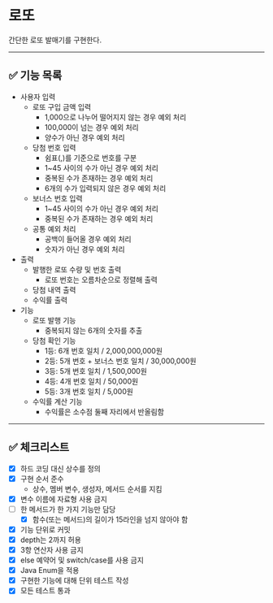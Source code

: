 # 로또

간단한 로또 발매기를 구현한다.

---

## :white_check_mark: 기능 목록

- 사용자 입력
    - 로또 구입 금액 입력
        - 1,000으로 나누어 떨어지지 않는 경우 예외 처리
        - 100,000이 넘는 경우 예외 처리
        - 양수가 아닌 경우 예외 처리
    - 당첨 번호 입력
        - 쉼표(,)를 기준으로 번호를 구분
        - 1~45 사이의 수가 아닌 경우 예외 처리
        - 중복된 수가 존재하는 경우 예외 처리
        - 6개의 수가 입력되지 않은 경우 예외 처리
    - 보너스 번호 입력
        - 1~45 사이의 수가 아닌 경우 예외 처리
        - 중복된 수가 존재하는 경우 예외 처리
    - 공통 예외 처리
        - 공백이 들어올 경우 예외 처리
        - 숫자가 아닌 경우 예외 처리
- 출력
    - 발행한 로또 수량 및 번호 출력
        - 로또 번호는 오름차순으로 정렬해 출력
    - 당첨 내역 출력
    - 수익률 출력
- 기능
    - 로또 발행 기능
        - 중복되지 않는 6개의 숫자를 추출
    - 당첨 확인 기능
        - 1등: 6개 번호 일치 / 2,000,000,000원
        - 2등: 5개 번호 + 보너스 번호 일치 / 30,000,000원
        - 3등: 5개 번호 일치 / 1,500,000원
        - 4등: 4개 번호 일치 / 50,000원
        - 5등: 3개 번호 일치 / 5,000원
    - 수익률 계산 기능
        - 수익률은 소수점 둘째 자리에서 반올림함

---

## :white_check_mark: 체크리스트

- [x] 하드 코딩 대신 상수를 정의
- [x] 구현 순서 준수
    - 상수, 멤버 변수, 생성자, 메서드 순서를 지킴
- [x] 변수 이름에 자료형 사용 금지
- [ ] 한 메서드가 한 가지 기능만 담당
    - [x] 함수(또는 메서드)의 길이가 15라인을 넘지 않아야 함
- [x] 기능 단위로 커밋
- [x] depth는 2까지 허용
- [x] 3항 연산자 사용 금지
- [x] else 예약어 및 switch/case를 사용 금지
- [x] Java Enum을 적용
- [x] 구현한 기능에 대해 단위 테스트 작성
- [x] 모든 테스트 통과
